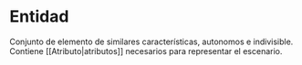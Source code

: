 # Entidad
Conjunto de elemento de similares características, autonomos e indivisible. Contiene [[Atributo|atributos]] necesarios para representar el escenario.

